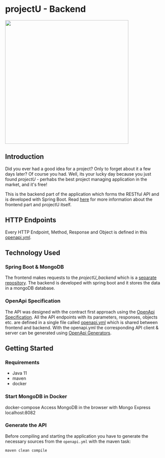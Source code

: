 # projectU - Backend
<img src="https://user-images.githubusercontent.com/34677325/166123969-0698ef9a-f462-467d-b4db-d1d3a77ad82c.png" width="400"/>


## Introduction
Did you ever had a good idea for a project? Only to forget about it a few days later? Of course you had. Well, its your lucky day because you just found _projectU_ - perhabs the best project managing application in the market, and it's free!

This is the backend part of the application which forms the RESTful API and is developed with Spring Boot.
Read [here](https://github.com/RonnyFalconeri/projectU_frontend) for more information about the frontend part and projectU itself.


## HTTP Endpoints
Every HTTP Endpoint, Method, Response and Object is defined in this [openapi.yml](./src/main/resources/openapi/openapi.yaml).


## Technology Used

### Spring Boot & MongoDB
The frontend makes requests to the _projectU_backend_ which is 
a [separate repository](https://github.com/RonnyFalconeri/projectU_backend). 
The backend is developed with spring boot and it stores the data in a mongoDB database.

### OpenApi Specification
The API was designed with the contract first approach using 
the [OpenApi Specification](https://swagger.io/specification/). 
All the API endpoints with its parameters, responses, objects etc. are defined in a single 
file called [openapi.yml](./src/assets/openapi/openapi.yaml) which is shared between 
frontend and backend. With the openapi.yml the corresponding API client & server can be generated 
using [OpenApi Generators](https://openapi-generator.tech/docs/generators).


## Getting Started

### Requirements
- Java 11
- maven
- docker

### Start MongoDB in Docker
docker-compose
Access MongoDB in the browser with Mongo Express
localhost:8082

### Generate the API
Before compiling and starting the application you have to generate the necessary sources from 
the `openapi.yml` with the maven task:
```shell
maven clean compile
```
